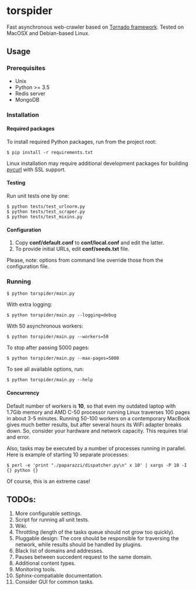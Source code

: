 # torspider

Fast asynchronous web-crawler based on [Tornado framework](http://tornadoweb.org).
Tested on MacOSX and Debian-based Linux.

## Usage

### Prerequisites

* Unix
* Python >= 3.5
* Redis server
* MongoDB

### Installation

#### Required packages

To install required Python packages, run from the project root:

```
$ pip install -r requirements.txt
```

Linux installation may require additional development packages for building
[pycurl](http://pycurl.io) with SSL support.  

#### Testing

Run unit tests one by one:

```
$ python tests/test_urlnorm.py
$ python tests/test_scraper.py
$ python tests/test_mixins.py
```

#### Configuration

1. Copy **conf/default.conf** to **conf/local.conf** and edit the latter.
1. To provide initial URLs, edit **conf/seeds.txt** file.

Please, note: options from command line override those from the configuration file.

### Running

```
$ python torspider/main.py
```

With extra logging:

```
$ python torspider/main.py --logging=debug
```

With 50 asynchronous workers:

```
$ python torspider/main.py --workers=50
```

To stop after passing 5000 pages:

```
$ python torspider/main.py --max-pages=5000
```

To see all available options, run:

```
$ python torspider/main.py --help
```

#### Concurrency

Default number of workers is **10**, so that even my outdated laptop
with 1.7Gib memory and AMD C-50 processor running Linux traverses 100 pages
in about 3-5 minutes. Running 50-100 workers on a contemporary MacBook gives
much better results, but after several hours its WiFi adapter breaks down. So,
consider your hardware and network capacity. This requires trial and error.

Also, tasks may be executed by a number of processes running in parallel. Here is
example of starting 10 separate processes:

```
$ perl -e 'print "./paparazzi/dispatcher.py\n" x 10' | xargs -P 10 -I {} python {}
```
Of course, this is an extreme case!


## TODOs:

1. More configurable settings.
1. Script for running all unit tests.
1. Wiki.
1. Throttling (length of the tasks queue should not grow too quickly).
1. Pluggable design: The core should be responsible for traversing the network,
   while results should be handled by plugins.
1. Black list of domains and addresses.
1. Pauses between succedent request to the same domain.
1. Additional content types.
1. Monitoring tools.
1. Sphinx-compatiable documentation.
1. Consider GUI for common tasks.

